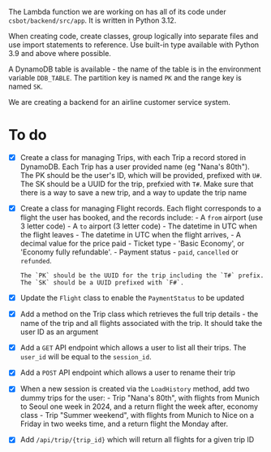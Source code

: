 The Lambda function we are working on has all of its code under
`csbot/backend/src/app`. It is written in Python 3.12.

When creating code, create classes, group logically into separate files
and use import statements to reference.
Use built-in type available with Python 3.9 and above where possible.

A DynamoDB table is available - the name of the table is in the
environment variable `DDB_TABLE`. The partition key is named `PK`
and the range key is named `SK`.

We are creating a backend for an airline customer service system.

# To do

- [x] Create a class for managing Trips, with each Trip a record stored in DynamoDB.
      Each Trip has a user provided name (eg "Nana's 80th").
      The PK should be the user's ID, which will be provided, prefixed with `U#`. The SK should be a
      UUID for the trip, prefxied with `T#`.
      Make sure that there is a way to save a new trip, and a way to update the trip name
- [x] Create a class for managing Flight records. Each flight corresponds to a flight the user has booked, and
      the records include:
      - A `from` airport (use 3 letter code)
      - A `to` airport (3 letter code)
      - The datetime in UTC when the flight leaves 
      - The datetime in UTC when the flight arrives,
      - A decimal value for the price paid
      - Ticket type - 'Basic Economy', or 'Economy fully refundable'.
      - Payment status - `paid`, `cancelled` or `refunded`.

      The `PK` should be the UUID for the trip including the `T#` prefix. The `SK` should be a UUID prefixed with `F#`.
- [x] Update the `Flight` class to enable the `PaymentStatus` to be updated
- [x] Add a method on the Trip class which retrieves the full trip details - the name of the trip and
      all flights associated with the trip. It should take the user ID as an argument
- [x] Add a `GET` API endpoint which allows a user to list all their trips. The `user_id` will be equal to the `session_id`.
- [x] Add a `POST` API endpoint which allows a user to rename their trip
- [x] When a new session is created via the `LoadHistory` method, add two dummy trips for the user:
      - Trip "Nana's 80th", with flights from Munich to Seoul one week in 2024, and a return flight the week after, economy class
      - Trip "Summer weekend", with flights from Munich to Nice on a Friday in two weeks time, and a return flight the Monday after.
- [x] Add `/api/trip/{trip_id}` which will return all flights for a given trip ID
